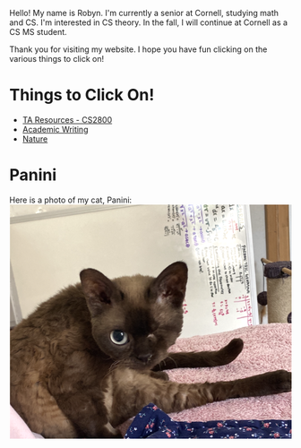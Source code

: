 
<!-- # About Me -->
Hello! My name is Robyn. I'm currently a senior at Cornell, studying math and CS. I'm interested in CS theory. In the fall, I will continue at Cornell as a CS MS student. 

Thank you for visiting my website. I hope you have fun clicking on the various things to click on!

# Things to Click On!
* [TA Resources - CS2800](cs2800/cs2800.md)
* [Academic Writing](AcademicWriting/writing.md)
* [Nature](Nature/nature.md)

# Panini
Here is a photo of my cat, Panini:
![Cat Photo](images/panini_squat.png)
